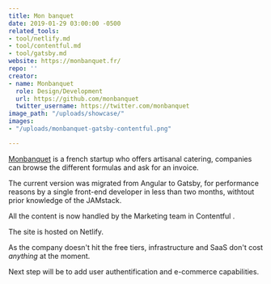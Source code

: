 ```yaml
---
title: Mon banquet
date: 2019-01-29 03:00:00 -0500
related_tools:
- tool/netlify.md
- tool/contentful.md
- tool/gatsby.md
website: https://monbanquet.fr/
repo: ''
creator:
- name: Monbanquet
  role: Design/Development
  url: https://github.com/monbanquet
  twitter_username: https://twitter.com/monbanquet
image_path: "/uploads/showcase/"
images:
- "/uploads/monbanquet-gatsby-contentful.png"

---
```

[Monbanquet](https://monbanquet.fr/) is a french startup who offers artisanal catering, companies can browse the different formulas and ask for an invoice.

The current version was migrated from Angular to Gatsby, for performance reasons by a single front-end developer in less than two months, withtout prior knowledge of the JAMstack.

All the content is now handled by the Marketing team in Contentful .

The site is hosted on Netlify. 

As the company doesn't hit the free tiers, infrastructure and SaaS don't cost _anything_ at the moment.

Next step will be to add user authentification and e-commerce capabilities.